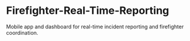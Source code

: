 # Firefighter-Real-Time-Reporting
Mobile app and dashboard for real-time incident reporting and firefighter coordination.
